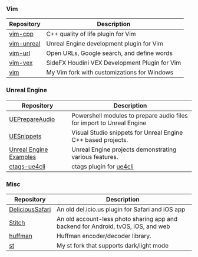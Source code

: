 ### Vim

| Repository | Description |
| ---------- | ----------- |
| [vim-cpp](https://github.com/drichardson/vim-cpp) | C++ quality of life plugin for Vim | C++ engines |
| [vim-unreal](https://github.com/drichardson/vim-unreal) | Unreal Engine development plugin for Vim | Unreal Engine |
| [vim-url](https://github.com/drichardson/vim-url) | Open URLs, Google search, and define words |
| [vim-vex](https://github.com/drichardson/vim-vex) | SideFX Houdini VEX Development Plugin for Vim |
| [vim](https://github.com/drichardson/vim) | My Vim fork with customizations for Windows |

### Unreal Engine

| Repository | Description |
| ---------- | ----------- |
| [UEPrepareAudio](https://github.com/RecklessCowboys/UEPrepareAudio) | Powershell modules to prepare audio files for import to Unreal Engine |
| [UESnippets](https://github.com/RecklessCowboys/UESnippets) | Visual Studio snippets for Unreal Engine C++ based projects. |
| [Unreal Engine Examples](https://github.com/drichardson/UnrealEngineExamples) | Unreal Engine projects demonstrating various features. |
| [ctags-ue4cli](https://github.com/drichardson/ctags-ue4cli) | ctags plugin for [ue4cli](https://github.com/adamrehn/ue4cli) |

### Misc

| Repository | Description |
| ---------- | ----------- |
| [DeliciousSafari](https://github.com/drichardson/DeliciousSafari) | An old del.icio.us plugin for Safari and iOS app |
| [Stitch](https://bitbucket.org/truelabs/) | An old account-less photo sharing app and backend for Android, tvOS, iOS, and web |
| [huffman](https://github.com/drichardson/huffman) | Huffman encoder/decoder library. |
| [st](https://github.com/drichardson/st) | My st fork that supports dark/light mode |
